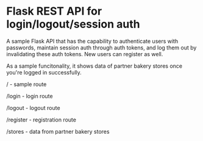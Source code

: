 # Flask REST API for login/logout/session auth

A sample Flask API that has the capability to authenticate users with passwords, maintain session auth through auth tokens, and log them out by invalidating these auth tokens.
New users can register as well.

As a sample funcitonality, it shows data of partner bakery stores once you're logged in successfully.

/ - sample route

/login - login route

/logout - logout route

/register - registration route

/stores - data from partner bakery stores
